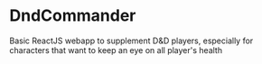 # DndCommander
Basic ReactJS webapp to supplement D&amp;D players, especially for characters that want to keep an eye on all player's health
